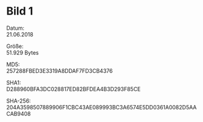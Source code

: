 # Bild 1
Datum:<br>
21.06.2018

Größe:<br>
51.929 Bytes

MD5:<br>
257288FBED3E3319A8DDAF7FD3CB4376

SHA1:<br>
D288960BFA3DC028817ED82BFDEA4B3D293F85CE

SHA-256:<br>
204A3598507889906F1CBC43AE089993BC3A6574E5DD0361A0082D5AACAB9408
